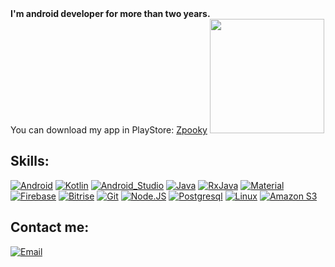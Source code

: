 <strong>
 I'm  android developer for more than two years.
</strong> 
 </br>
You can download my app in PlayStore: <a href="https://play.google.com/store/apps/details?id=io.spooky.app" target="_blank">Zpooky</a>

 
<a href="https://play.google.com/store/apps/details?id=io.spooky.app" target="_blank">
  <img src="https://play.google.com/intl/en_us/badges/static/images/badges/en_badge_web_generic.png" width="183">
</a>



## Skills:

[![Android](https://img.shields.io/badge/Android-3DDC84?style=for-the-badge&logo=android&logoColor=white&labelColor=101010)]()
[![Kotlin](https://img.shields.io/badge/Kotlin-0095D5?style=for-the-badge&logo=kotlin&logoColor=white&labelColor=101010)]()
[![Android_Studio](https://img.shields.io/badge/Android_Studio-3DDC84?style=for-the-badge&logo=android-studio&logoColor=white&labelColor=101010)]()
[![Java](https://img.shields.io/badge/Java-007396?style=for-the-badge&logo=java&logoColor=white&labelColor=101010)]()
[![RxJava](https://img.shields.io/badge/Rx_Java-B7178C?style=for-the-badge&logo=reactivex&logoColor=white&labelColor=101010)]()
[![Material](https://img.shields.io/badge/Material_Design-757575?style=for-the-badge&logo=material-design&logoColor=white&labelColor=101010)]()
</br>
[![Firebase](https://img.shields.io/badge/Firebase-FFCA28?style=for-the-badge&logo=firebase&logoColor=white&labelColor=101010)]()
[![Bitrise](https://img.shields.io/badge/Bitrise-683D87?style=for-the-badge&logo=bitrise&logoColor=white&labelColor=101010)]()
[![Git](https://img.shields.io/badge/Git-F05032?style=for-the-badge&logo=git&logoColor=white&labelColor=101010)]()
[![Node.JS](https://img.shields.io/badge/Node.JS-339933?style=for-the-badge&logo=node.js&logoColor=white&labelColor=101010)]()
[![Postgresql](https://img.shields.io/badge/Postgresql-4479A1?style=for-the-badge&logo=mysql&logoColor=white&labelColor=101010)]()
[![Linux](https://img.shields.io/badge/Linux-FCC624?style=for-the-badge&logo=linux&logoColor=white&labelColor=101010)]()
[![Amazon S3](https://img.shields.io/badge/Amazon_S3-569A31?style=for-the-badge&logo=amazon-s3&logoColor=white&labelColor=101010)]()
</br>

## Contact me:

[![Email](https://img.shields.io/badge/erick.alvz.1.9.9.3@gmail.com-my_personal_email_-D14836?style=for-the-badge&logo=gmail&logoColor=white&labelColor=101010)](mailto:erick.alvz.1.9.9.3@gmail.com)
